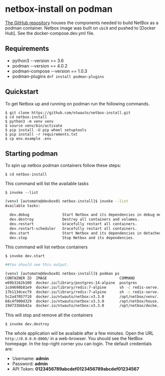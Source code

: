 # netbox-install on podman

[The GitHub repository](netbox-install-github) houses the components needed to build NetBox as a podman container.
Netbox image was built on `ubi9` and pushed to [Docker Hub]. See the docker-compose.dev.yml file.

## Requirements
- python3 --version >= 3.6
- podman --version == 4.0.2
- podman-compose --version == 1.0.3 
- podman-plugins `dnf install podman-plugins`

## Quickstart

To get Netbox up and running on podman run the following commands.

```console
$ git clone https://github.com/ntwauto/netbox-install.git
$ cd netbox-install
$ python3 -m venv venv
$ source venv/bin/activate
$ pip install -U pip wheel setuptools
$ pip install -r requirements.txt
$ cp env.example .env
```

## Starting podman

To spin up netbox podman containers follow these steps:

```console
$ cd netbox-install
```
This command will list the available tasks
```console
$ invoke --list 
```
```bash
(venv) [automate@devbox01 netbox-install]$ invoke --list
Available tasks:

  dev.debug               Start Netbox and its dependencies in debug mode.
  dev.destroy             Destroy all containers and volumes.
  dev.restart             Gracefully restart all containers.
  dev.restart-scheduler   Gracefully restart all containers.
  dev.start               Start Netbox and its dependencies in detached mode.
  dev.stop                Stop Netbox and its dependencies.
```
This command will list netbox containers
```console
$ invoke dev.start
```
```bash
##You should see this output.

(venv) [automate@devbox01 netbox-install]$ podman ps
CONTAINER ID  IMAGE                                 COMMAND               CREATED         STATUS             PORTS                   NAMES
e69b3162b100  docker.io/library/postgres:14-alpine  postgres              24 seconds ago  Up 24 seconds ago                          netbox_devel_postgres_1
1cd4698b81e9  docker.io/library/redis:7-alpine      sh -c redis-serve...  22 seconds ago  Up 23 seconds ago                          netbox_devel_redis_1
17b113dcec79  docker.io/library/redis:7-alpine      sh -c redis-serve...  21 seconds ago  Up 21 seconds ago                          netbox_devel_redis-cache_1
5c2a47057f10  docker.io/ntwauto/netbox:v3.3.0       /opt/netbox/venv/...  19 seconds ago  Up 19 seconds ago                          netbox_devel_netbox-worker_1
68c4f900d329  docker.io/ntwauto/netbox:v3.3.0       /opt/netbox/house...  17 seconds ago  Up 17 seconds ago                          netbox_devel_netbox-housekeeping_1
19d733bbb42a  docker.io/ntwauto/netbox:v3.3.0       /opt/netbox/docke...  14 seconds ago  Up 12 seconds ago  0.0.0.0:8000->8080/tcp  netbox_devel_netbox_1

```
This will stop and remove all the containers
```console
$ invoke dev.destroy
```

The whole application will be available after a few minutes.
Open the URL `http://0.0.0.0:8000/` in a web-browser.
You should see the NetBox homepage.
In the top-right corner you can login.
The default credentials are:

* Username: **admin**
* Password: **admin**
* API Token: **0123456789abcdef0123456789abcdef01234567**
